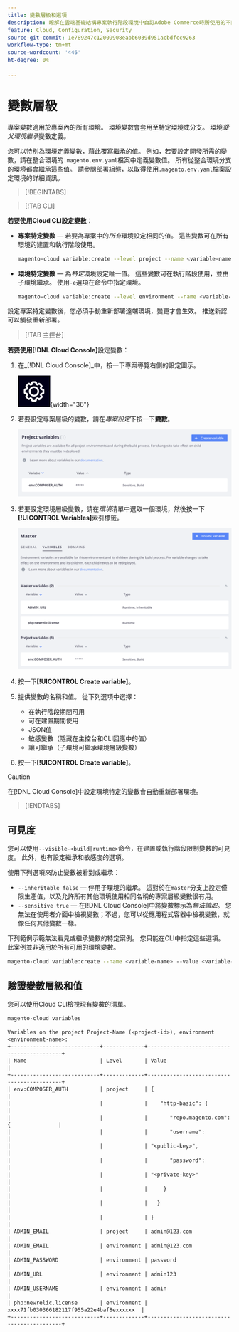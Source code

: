 ```yaml
---
title: 變數層級和選項
description: 瞭解在雲端基礎結構專案執行階段環境中自訂Adobe Commerce時所使用的不同變數層級和選項。
feature: Cloud, Configuration, Security
source-git-commit: 1e789247c12009908eabb6039d951acbdfcc9263
workflow-type: tm+mt
source-wordcount: '446'
ht-degree: 0%

---
```


# 變數層級

專案變數適用於專案內的所有環境。 環境變數會套用至特定環境或分支。 環境&#x200B;_從父環境繼承_&#x200B;變數定義。

您可以特別為環境定義變數，藉此覆寫繼承的值。 例如，若要設定開發所需的變數，請在整合環境的`.magento.env.yaml`檔案中定義變數值。 所有從整合環境分支的環境都會繼承這些值。 請參閱[部署組態](configure-env-yaml.md)，以取得使用`.magento.env.yaml`檔案設定環境的詳細資訊。

>[!BEGINTABS]

>[!TAB CLI]

**若要使用Cloud CLI設定變數**：

- **專案特定變數** — 若要為專案中的&#x200B;_所有_&#x200B;環境設定相同的值。 這些變數可在所有環境的建置和執行階段使用。

  ```bash
  magento-cloud variable:create --level project --name <variable-name> --value <variable-value>
  ```

- **環境特定變數** — 為&#x200B;_特定_&#x200B;環境設定唯一值。 這些變數可在執行階段使用，並由子環境繼承。 使用`-e`選項在命令中指定環境。

  ```bash
  magento-cloud variable:create --level environment --name <variable-name> --value <variable-value>
  ```

設定專案特定變數後，您必須手動重新部署遠端環境，變更才會生效。 推送新認可以觸發重新部署。

>[!TAB 主控台]

**若要使用[!DNL Cloud Console]**&#x200B;設定變數：

1. 在&#x200B;_[!DNL Cloud Console]_中，按一下專案導覽右側的設定圖示。

   ![設定專案](../../assets/icon-configure.png){width="36"}

1. 若要設定專案層級的變數，請在&#x200B;_專案設定_&#x200B;下按一下&#x200B;**變數**。

   ![專案變數](../../assets/ui-project-variables.png)

1. 若要設定環境層級變數，請在&#x200B;_環境_&#x200B;清單中選取一個環境，然後按一下&#x200B;**[!UICONTROL Variables]**&#x200B;索引標籤。

   ![環境變數標籤](../../assets/ui-environment-variables.png)

1. 按一下&#x200B;**[!UICONTROL Create variable]**。

1. 提供變數的名稱和值。 從下列選項中選擇：

   - 在執行階段期間可用
   - 可在建置期間使用
   - JSON值
   - 敏感變數（隱藏在主控台和CLI回應中的值）
   - 讓可繼承（子環境可繼承環境層級變數）

1. 按一下&#x200B;**[!UICONTROL Create variable]**。

>[!CAUTION]
>
>在[!DNL Cloud Console]中設定環境特定的變數會自動重新部署環境。

>[!ENDTABS]

## 可見度

您可以使用`--visible-<build|runtime>`命令，在建置或執行階段限制變數的可見度。 此外，也有設定繼承和敏感度的選項。

使用下列選項來防止變數被看到或繼承：

- `--inheritable false` — 停用子環境的繼承。 這對於在`master`分支上設定僅限生產值，以及允許所有其他環境使用相同名稱的專案層級變數很有用。
- `--sensitive true` — 在[!DNL Cloud Console]中將變數標示為&#x200B;_無法讀取_。 您無法在使用者介面中檢視變數；不過，您可以從應用程式容器中檢視變數，就像任何其他變數一樣。

下列範例示範無法看見或繼承變數的特定案例。 您只能在CLI中指定這些選項。 此案例並非適用於所有可用的環境變數。

```bash
magento-cloud variable:create --name <variable-name> --value <variable-value> --inheritable false --sensitive true
```

## 驗證變數層級和值

您可以使用Cloud CLI檢視現有變數的清單。

```bash
magento-cloud variables
```

```
Variables on the project Project-Name (<project-id>), environment <environment-name>:
+----------------------------+-------------+-------------------------------------------+
| Name                       | Level       | Value                                     |
+----------------------------+-------------+-------------------------------------------+
| env:COMPOSER_AUTH          | project     | {                                         |
|                            |             |    "http-basic": {                        |
|                            |             |       "repo.magento.com": {               |
|                            |             |       "username":                         |
|                            |             | "<public-key>",                           |
|                            |             |       "password":                         |
|                            |             | "<private-key>"                           |
|                            |             |     }                                     |
|                            |             |   }                                       |
|                            |             | }                                         |
| ADMIN_EMAIL                | project     | admin@123.com                             |
| ADMIN_EMAIL                | environment | admin@123.com                             |
| ADMIN_PASSWORD             | environment | password                                  |
| ADMIN_URL                  | environment | admin123                                  |
| ADMIN_USERNAME             | environment | admin                                     |
| php:newrelic.license       | environment | xxxx71fb030366182117f955a22e4baf8exxxxxx  |
+----------------------------+-------------+-------------------------------------------+
```
